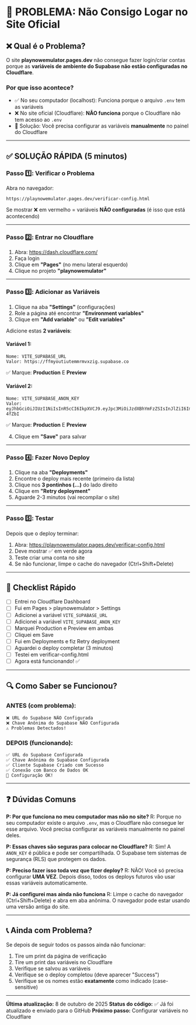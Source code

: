 # 🚨 PROBLEMA: Não Consigo Logar no Site Oficial

## ❌ Qual é o Problema?

O site **playnowemulator.pages.dev** não consegue fazer login/criar contas porque as **variáveis de ambiente do Supabase não estão configuradas no Cloudflare**.

### Por que isso acontece?

- ✅ No seu computador (localhost): Funciona porque o arquivo `.env` tem as variáveis
- ❌ No site oficial (Cloudflare): **NÃO funciona** porque o Cloudflare não tem acesso ao `.env`
- 🔑 Solução: Você precisa configurar as variáveis **manualmente** no painel do Cloudflare

---

## ✅ SOLUÇÃO RÁPIDA (5 minutos)

### Passo 1️⃣: Verificar o Problema
Abra no navegador:
```
https://playnowemulator.pages.dev/verificar-config.html
```

Se mostrar ❌ em vermelho = variáveis **NÃO configuradas** (é isso que está acontecendo)

---

### Passo 2️⃣: Entrar no Cloudflare

1. Abra: https://dash.cloudflare.com/
2. Faça login
3. Clique em **"Pages"** (no menu lateral esquerdo)
4. Clique no projeto **"playnowemulator"**

---

### Passo 3️⃣: Adicionar as Variáveis

1. Clique na aba **"Settings"** (configurações)
2. Role a página até encontrar **"Environment variables"**
3. Clique em **"Add variable"** ou **"Edit variables"**

Adicione estas **2 variáveis**:

#### Variável 1:
```
Nome: VITE_SUPABASE_URL
Valor: https://ffmyoutiutemmrmvxzig.supabase.co
```
✅ Marque: **Production** E **Preview**

#### Variável 2:
```
Nome: VITE_SUPABASE_ANON_KEY
Valor: eyJhbGciOiJIUzI1NiIsInR5cCI6IkpXVCJ9.eyJpc3MiOiJzdXBhYmFzZSIsInJlZiI6ImZmbXlvdXRpdXRlbW1ybXZ4emlnIiwicm9sZSI6ImFub24iLCJpYXQiOjE3NTk4OTc0MjAsImV4cCI6MjA3NTQ3MzQyMH0.OY6exjP3UPjccESSsBjoP0ysQBw2Ro9xMHiR1-4fZbI
```
✅ Marque: **Production** E **Preview**

4. Clique em **"Save"** para salvar

---

### Passo 4️⃣: Fazer Novo Deploy

1. Clique na aba **"Deployments"**
2. Encontre o deploy mais recente (primeiro da lista)
3. Clique nos **3 pontinhos (...)** do lado direito
4. Clique em **"Retry deployment"**
5. Aguarde 2-3 minutos (vai recompilar o site)

---

### Passo 5️⃣: Testar

Depois que o deploy terminar:

1. Abra: https://playnowemulator.pages.dev/verificar-config.html
2. Deve mostrar ✅ em verde agora
3. Teste criar uma conta no site
4. Se não funcionar, limpe o cache do navegador (Ctrl+Shift+Delete)

---

## 🎯 Checklist Rápido

- [ ] Entrei no Cloudflare Dashboard
- [ ] Fui em Pages > playnowemulator > Settings
- [ ] Adicionei a variável `VITE_SUPABASE_URL`
- [ ] Adicionei a variável `VITE_SUPABASE_ANON_KEY`
- [ ] Marquei Production e Preview em ambas
- [ ] Cliquei em Save
- [ ] Fui em Deployments e fiz Retry deployment
- [ ] Aguardei o deploy completar (3 minutos)
- [ ] Testei em verificar-config.html
- [ ] Agora está funcionando! ✅

---

## 🔍 Como Saber se Funcionou?

### ANTES (com problema):
```
❌ URL do Supabase NÃO Configurada
❌ Chave Anônima do Supabase NÃO Configurada
⚠️ Problemas Detectados!
```

### DEPOIS (funcionando):
```
✅ URL do Supabase Configurada
✅ Chave Anônima do Supabase Configurada
✅ Cliente Supabase Criado com Sucesso
✅ Conexão com Banco de Dados OK
🎉 Configuração OK!
```

---

## ❓ Dúvidas Comuns

**P: Por que funciona no meu computador mas não no site?**
R: Porque no seu computador existe o arquivo `.env`, mas o Cloudflare não consegue ler esse arquivo. Você precisa configurar as variáveis manualmente no painel deles.

**P: Essas chaves são seguras para colocar no Cloudflare?**
R: Sim! A `ANON_KEY` é pública e pode ser compartilhada. O Supabase tem sistemas de segurança (RLS) que protegem os dados.

**P: Preciso fazer isso toda vez que fizer deploy?**
R: NÃO! Você só precisa configurar **UMA VEZ**. Depois disso, todos os deploys futuros vão usar essas variáveis automaticamente.

**P: Já configurei mas ainda não funciona**
R: Limpe o cache do navegador (Ctrl+Shift+Delete) e abra em aba anônima. O navegador pode estar usando uma versão antiga do site.

---

## 📞 Ainda com Problema?

Se depois de seguir todos os passos ainda não funcionar:

1. Tire um print da página de verificação
2. Tire um print das variáveis no Cloudflare
3. Verifique se salvou as variáveis
4. Verifique se o deploy completou (deve aparecer "Success")
5. Verifique se os nomes estão **exatamente** como indicado (case-sensitive)

---

**Última atualização:** 8 de outubro de 2025
**Status do código:** ✅ Já foi atualizado e enviado para o GitHub
**Próximo passo:** Configurar variáveis no Cloudflare
